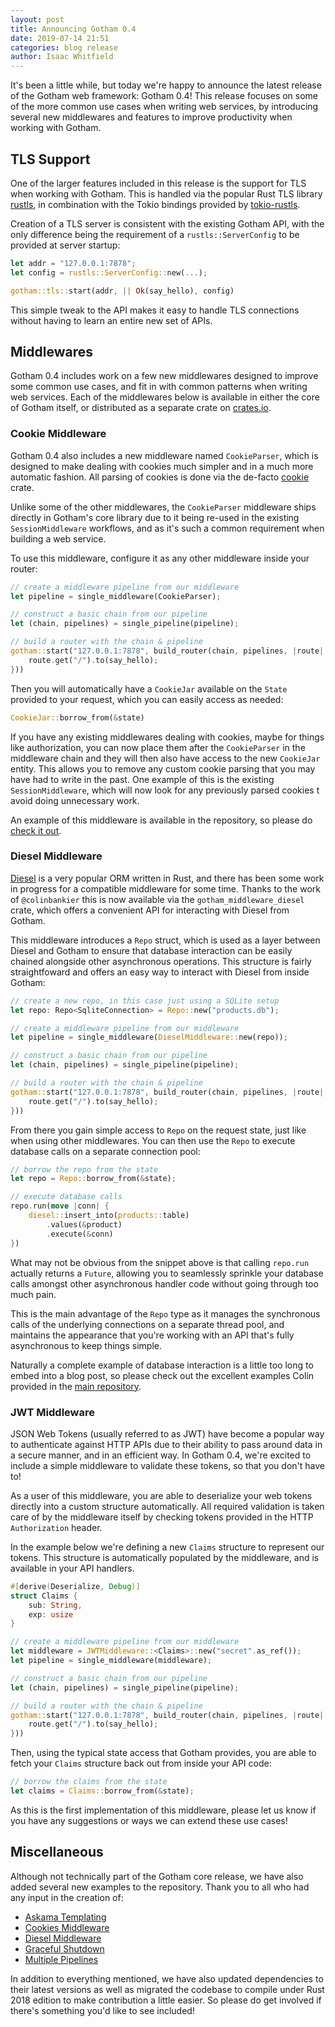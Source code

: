 ```yaml
---
layout: post
title: Announcing Gotham 0.4
date: 2019-07-14 21:51
categories: blog release
author: Isaac Whitfield
---
```


It's been a little while, but today we're happy to announce the latest release
of the Gotham web framework: Gotham 0.4! This release focuses on some of the
more common use cases when writing web services, by introducing several new
middlewares and features to improve productivity when working with Gotham.

## TLS Support

One of the larger features included in this release is the support for TLS
when working with Gotham. This is handled via the popular Rust TLS library
[rustls](https://github.com/ctz/rustls), in combination with the Tokio
bindings provided by [tokio-rustls](https://github.com/quininer/tokio-rustls).

Creation of a TLS server is consistent with the existing Gotham API, with
the only difference being the requirement of a `rustls::ServerConfig` to
be provided at server startup:

```rust
let addr = "127.0.0.1:7878";
let config = rustls::ServerConfig::new(...);

gotham::tls::start(addr, || Ok(say_hello), config)
```

This simple tweak to the API makes it easy to handle TLS connections without
having to learn an entire new set of APIs.

## Middlewares

Gotham 0.4 includes work on a few new middlewares designed to improve some
common use cases, and fit in with common patterns when writing web services.
Each of the middlewares below is available in either the core of Gotham
itself, or distributed as a separate crate on [crates.io](http://crates.io/).

### Cookie Middleware

Gotham 0.4 also includes a new middleware named `CookieParser`, which is
designed to make dealing with cookies much simpler and in a much more
automatic fashion. All parsing of cookies is done via the de-facto
[cookie](https://github.com/alexcrichton/cookie-rs) crate.

Unlike some of the other middlewares, the `CookieParser` middleware ships
directly in Gotham's core library due to it being re-used in the existing
`SessionMiddleware` workflows, and as it's such a common requirement when
building a web service.

To use this middleware, configure it as any other middleware inside your
router:

```rust
// create a middleware pipeline from our middleware
let pipeline = single_middleware(CookieParser);

// construct a basic chain from our pipeline
let (chain, pipelines) = single_pipeline(pipeline);

// build a router with the chain & pipeline
gotham::start("127.0.0.1:7878", build_router(chain, pipelines, |route| {
    route.get("/").to(say_hello);
}))
```

Then you will automatically have a `CookieJar` available on the `State`
provided to your request, which you can easily access as needed:

```rust
CookieJar::borrow_from(&state)
```

If you have any existing middlewares dealing with cookies, maybe for
things like authorization, you can now place them after the `CookieParser`
in the middleware chain and they will then also have access to the new
`CookieJar` entity. This allows you to remove any custom cookie parsing
that you may have had to write in the past. One example of this is the
existing `SessionMiddleware`, which will now look for any previously
parsed cookies t avoid doing unnecessary work.

An example of this middleware is available in the repository, so please
do [check it out](https://github.com/gotham-rs/gotham/tree/master/examples/cookies/introduction).

### Diesel Middleware

[Diesel](https://github.com/diesel-rs/diesel) is a very popular ORM
written in Rust, and there has been some work in progress for a compatible
middleware for some time. Thanks to the work of `@colinbankier` this
is now available via the `gotham_middleware_diesel` crate, which offers
a convenient API for interacting with Diesel from Gotham.

This middleware introduces a `Repo` struct, which is used as a layer
between Diesel and Gotham to ensure that database interaction can be
easily chained alongside other asynchronous operations. This structure
is fairly straightfoward and offers an easy way to interact with Diesel
from inside Gotham:

```rust
// create a new repo, in this case just using a SQLite setup
let repo: Repo<SqliteConnection> = Repo::new("products.db");

// create a middleware pipeline from our middleware
let pipeline = single_middleware(DieselMiddleware::new(repo));

// construct a basic chain from our pipeline
let (chain, pipelines) = single_pipeline(pipeline);

// build a router with the chain & pipeline
gotham::start("127.0.0.1:7878", build_router(chain, pipelines, |route| {
    route.get("/").to(say_hello);
}))
```

From there you gain simple access to `Repo` on the request state, just
like when using other middlewares. You can then use the `Repo` to execute
database calls on a separate connection pool:

```rust
// borrow the repo from the state
let repo = Repo::borrow_from(&state);

// execute database calls
repo.run(move |conn| {
    diesel::insert_into(products::table)
        .values(&product)
        .execute(&conn)
})
```

What may not be obvious from the snippet above is that calling `repo.run`
actually returns a `Future`, allowing you to seamlessly sprinkle your
database calls amongst other asynchronous handler code without going
through too much pain.

This is the main advantage of the `Repo` type as it manages the
synchronous calls of the underlying connections on a separate thread
pool, and maintains the appearance that you're working with an API
that's fully asynchronous to keep things simple.

Naturally a complete example of database interaction is a little too
long to embed into a blog post, so please check out the excellent
examples Colin provided in the [main repository](https://github.com/gotham-rs/gotham/tree/master/examples/diesel).

### JWT Middleware

JSON Web Tokens (usually referred to as JWT) have become a popular
way to authenticate against HTTP APIs due to their ability to pass
around data in a secure manner, and in an efficient way. In Gotham
0.4, we're excited to include a simple middleware to validate these
tokens, so that you don't have to!

As a user of this middleware, you are able to deserialize your web
tokens directly into a custom structure automatically. All required
validation is taken care of by the middleware itself by checking
tokens provided in the HTTP `Authorization` header.

In the example below we're defining a new `Claims` structure to
represent our tokens. This structure is automatically populated
by the middleware, and is available in your API handlers.

```rust
#[derive(Deserialize, Debug)]
struct Claims {
    sub: String,
    exp: usize
}

// create a middleware pipeline from our middleware
let middleware = JWTMiddleware::<Claims>::new("secret".as_ref());
let pipeline = single_middleware(middleware);

// construct a basic chain from our pipeline
let (chain, pipelines) = single_pipeline(pipeline);

// build a router with the chain & pipeline
gotham::start("127.0.0.1:7878", build_router(chain, pipelines, |route| {
    route.get("/").to(say_hello);
}))
```

Then, using the typical state access that Gotham provides, you are
able to fetch your `Claims` structure back out from inside your API
code:

```rust
// borrow the claims from the state
let claims = Claims::borrow_from(&state);
```

As this is the first implementation of this middleware, please let us
know if you have any suggestions or ways we can extend these use cases!

## Miscellaneous

Although not technically part of the Gotham core release, we have also
added several new examples to the repository. Thank you to all who had
any input in the creation of:

- [Askama Templating](https://github.com/gotham-rs/gotham/tree/master/examples/templating/askama)
- [Cookies Middleware](https://github.com/gotham-rs/gotham/tree/master/examples/cookies/introduction)
- [Diesel Middleware](https://github.com/gotham-rs/gotham/tree/master/examples/diesel)
- [Graceful Shutdown](https://github.com/gotham-rs/gotham/tree/master/examples/hello_world_until)
- [Multiple Pipelines](https://github.com/gotham-rs/gotham/tree/master/examples/middleware/multiple_pipelines)

In addition to everything mentioned, we have also updated dependencies to
their latest versions as well as migrated the codebase to compile under
Rust 2018 edition to make contribution a little easier. So please do
get involved if there's something you'd like to see included!
